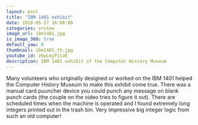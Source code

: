 ```yaml
---
layout: post
title: "IBM 1401 exhibit"
date: 2018-05-27 16:00:00
categories: vrview
image_url: ibm1401.jpg
is_image_360: true
default_yaw: 0
thumbnail: ibm1401_th.jpg
youtube_id: z0wLmyPiCaE
description: IBM 1401 exhibit of the Computer History Museum
---
```

Many volunteers who originally designed or worked on the IBM 1401 helped the Computer History Museum to make this exhibit come true. There was a manual card puuncher device you could punch any message on blank punch cards (the couple on the video tries to figure it out). There are scheduled times when the machine is operated and I found extremely long integers printed out in the trash bin. Very impressive big integer logic from such an old computer!
